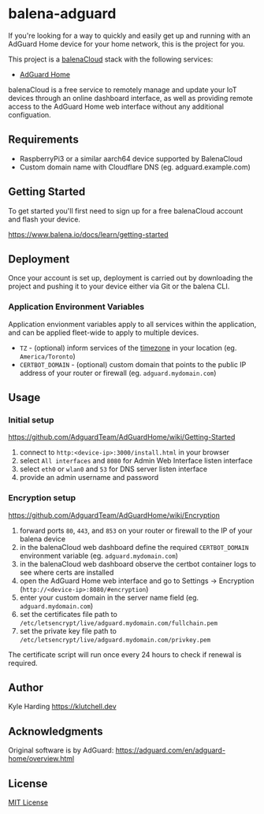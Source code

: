 # balena-adguard

If you're looking for a way to quickly and easily get up and running with an AdGuard Home device for your home network, this is the project for you.

This project is a [balenaCloud](https://www.balena.io/cloud) stack with the following services:

- [AdGuard Home](https://adguard.com/en/adguard-home/overview.html)

balenaCloud is a free service to remotely manage and update your IoT devices through an online dashboard interface, as well as providing remote access to the AdGuard Home web interface without any additional configuation.

## Requirements

- RaspberryPi3 or a similar aarch64 device supported by BalenaCloud
- Custom domain name with Cloudflare DNS (eg. adguard.example.com)

## Getting Started

To get started you'll first need to sign up for a free balenaCloud account and flash your device.

<https://www.balena.io/docs/learn/getting-started>

## Deployment

Once your account is set up, deployment is carried out by downloading the project and pushing it to your device either via Git or the balena CLI.

### Application Environment Variables

Application envionment variables apply to all services within the application, and can be applied fleet-wide to apply to multiple devices.

- `TZ` - (optional) inform services of the [timezone](https://en.wikipedia.org/wiki/List_of_tz_database_time_zones) in your location (eg. `America/Toronto`)
- `CERTBOT_DOMAIN` - (optional) custom domain that points to the public IP address of your router or firewall (eg. `adguard.mydomain.com`)

## Usage

### Initial setup

<https://github.com/AdguardTeam/AdGuardHome/wiki/Getting-Started>

1. connect to `http:<device-ip>:3000/install.html` in your browser
2. select `All interfaces` and `8080` for Admin Web Interface listen interface
3. select `eth0` or `wlan0` and `53` for DNS server listen interface
4. provide an admin username and password

### Encryption setup

<https://github.com/AdguardTeam/AdGuardHome/wiki/Encryption>

1. forward ports `80`, `443`, and `853` on your router or firewall to the IP of your balena device
2. in the balenaCloud web dashboard define the required `CERTBOT_DOMAIN` environment variable (eg. `adguard.mydomain.com`)
3. in the balenaCloud web dashboard observe the certbot container logs to see where certs are installed
4. open the AdGuard Home web interface and go to Settings -> Encryption (`http://<device-ip>:8080/#encryption`)
5. enter your custom domain in the server name field (eg. `adguard.mydomain.com`)
6. set the certificates file path to `/etc/letsencrypt/live/adguard.mydomain.com/fullchain.pem`
7. set the private key file path to `/etc/letsencrypt/live/adguard.mydomain.com/privkey.pem`

The certificate script will run once every 24 hours to check if renewal is required.

## Author

Kyle Harding <https://klutchell.dev>

## Acknowledgments

Original software is by AdGuard: <https://adguard.com/en/adguard-home/overview.html>

## License

[MIT License](./LICENSE)
